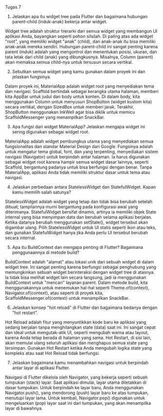Tugas 7

1. Jelaskan apa itu widget tree pada Flutter dan bagaimana hubungan parent-child (induk-anak) bekerja antar widget.

Widget tree adalah struktur hierarki dari semua widget yang membangun UI aplikasi Anda, bayangkan seperti pohon silsilah. Di paling atas ada widget "root", yang memiliki widget "anak" (child), dan anak-anak itu bisa memiliki anak-anak mereka sendiri. Hubungan parent-child ini sangat penting karena parent (induk) adalah yang mengontrol dan menentukan posisi, ukuran, dan tata letak dari child (anak) yang dibungkusnya. Misalnya, Column (parent) akan memaksa semua child-nya untuk tersusun secara vertikal.

2. Sebutkan semua widget yang kamu gunakan dalam proyek ini dan jelaskan fungsinya.

Dalam proyek ini, MaterialApp adalah widget root yang menyediakan tema dan navigasi. Scaffold bertindak sebagai kerangka utama halaman, memberi kita AppBar untuk judul dan body untuk konten. Di dalam body, kita menggunakan Column untuk menyusun ShopButton (widget kustom kita) secara vertikal, dengan SizedBox untuk memberi jarak. Terakhir, ShopButton menggunakan InkWell agar bisa diklik untuk memicu ScaffoldMessenger yang menampilkan SnackBar.

3. Apa fungsi dari widget MaterialApp? Jelaskan mengapa widget ini sering digunakan sebagai widget root.

MaterialApp adalah widget pembungkus utama yang menyediakan semua fungsionalitas dan standar Material Design dari Google. Fungsinya adalah untuk mengatur tema global, font, dan yang terpenting, menyediakan sistem navigasi (Navigator) untuk berpindah antar halaman. Ia harus digunakan sebagai widget root karena hampir semua widget dasar lainnya, seperti Scaffold, bergantung padanya untuk bisa berfungsi dengan benar. Tanpa MaterialApp, aplikasi Anda tidak memiliki struktur dasar untuk tema atau navigasi.

4. Jelaskan perbedaan antara StatelessWidget dan StatefulWidget. Kapan kamu memilih salah satunya?

StatelessWidget adalah widget yang tetap dan tidak bisa berubah setelah dibuat; tampilannya murni bergantung pada konfigurasi awal yang diterimanya. StatefulWidget bersifat dinamis, artinya ia memiliki objek State internal yang bisa menyimpan data dan berubah selama aplikasi berjalan. Ketika datanya berubah menggunakan setState(), widget tersebut akan digambar ulang. Pilih StatelessWidget untuk UI statis seperti ikon atau teks, dan gunakan StatefulWidget hanya jika Anda perlu UI tersebut berubah secara internal.

5. Apa itu BuildContext dan mengapa penting di Flutter? Bagaimana penggunaannya di metode build?

BuildContext adalah "alamat" atau lokasi unik dari sebuah widget di dalam widget tree. Ini sangat penting karena berfungsi sebagai penghubung yang memungkinkan sebuah widget berinteraksi dengan widget tree di atasnya. Ia tidak bisa melihat widget lain secara langsung, jadi ia menggunakan BuildContext untuk "mencari" layanan parent. Dalam metode build, kita menggunakannya untuk menemukan hal-hal seperti Theme.of(context), Navigator.of(context), atau seperti di proyek kita, ScaffoldMessenger.of(context) untuk menampilkan SnackBar.

6. Jelaskan konsep "hot reload" di Flutter dan bagaimana bedanya dengan "hot restart".

Hot Reload adalah fitur yang menyuntikkan kode baru ke aplikasi yang sedang berjalan tanpa menghilangkan state (data) saat ini. Ini sangat cepat dan ideal untuk mengutak-atik UI, seperti mengubah warna atau layout, karena Anda tetap berada di halaman yang sama. Hot Restart, di sisi lain, akan memulai ulang seluruh aplikasi dan menghapus semua state yang tersimpan. Gunakan Hot Restart ketika Anda mengubah logika state yang kompleks atau saat Hot Reload tidak berfungsi.

7. Jelaskan bagaimana kamu menambahkan navigasi untuk berpindah antar layar di aplikasi Flutter.

Navigasi di Flutter dikelola oleh Navigator, yang bekerja seperti sebuah tumpukan (stack) layar. Saat aplikasi dimulai, layar utama diletakkan di dasar tumpukan. Untuk berpindah ke layar baru, Anda menggunakan Navigator.push(), yang mendorong (push) layar baru ke atas tumpukan, menutupi layar lama. Untuk kembali, Navigator.pop() digunakan untuk mengeluarkan (pop) layar saat ini dari tumpukan, yang akan menampilka layar di bawahnya.
